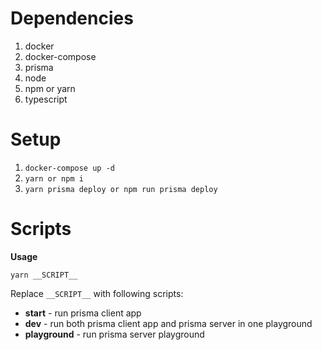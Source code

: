 # Dependencies
1. docker
2. docker-compose
3. prisma
4. node
5. npm or yarn
6. typescript

# Setup
1. `docker-compose up -d`
2. `yarn or npm i`
3. `yarn prisma deploy or npm run prisma deploy`

# Scripts
**Usage**
```
yarn __SCRIPT__
```
Replace `__SCRIPT__` with following scripts:
* **start** - run prisma client app
* **dev** - run both prisma client app and prisma server in one playground
* **playground** - run prisma server playground
